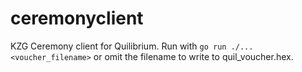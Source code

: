 # ceremonyclient

KZG Ceremony client for Quilibrium. Run with `go run ./... <voucher_filename>` or omit the filename to write to quil_voucher.hex.
